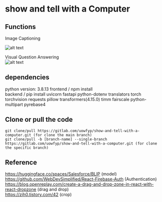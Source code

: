 # show and tell with a Computer

## Functions

Image Captioning <br />

![alt text](https://drive.google.com/u/0/uc?id=1lYSxaPSg23z0a2Tml8SYCS1t2B3xG4Pr&export=download)

Visual Question Answering <br />
![alt text](https://drive.google.com/u/0/uc?id=1q4J1jUXgv2KGqGHIOFBryGgp2IxDFJsi&export=download)

## dependencies

python version: 3.8.13
frontend / npm install <br />
backend / pip install uvicorn fastapi python-dotenv translators torch torchvision requests pillow transformers(4.15.0) timm fairscale python-multipart pyrebase4

## Clone or pull the code

```
git clone/pull https://gitlab.com/uowfyp/show-and-tell-with-a-computer.git (for clone the main branch)
git clone/pull -b [branch-name] --single-branch https://gitlab.com/uowfyp/show-and-tell-with-a-computer.git (for clone the specific branch)
```

## Reference

https://huggingface.co/spaces/Salesforce/BLIP (model)
https://github.com/WebDevSimplified/React-Firebase-Auth (Authentication) <br/>
https://blog.openreplay.com/create-a-drag-and-drop-zone-in-react-with-react-dropzone (drag and drop)<br/>
https://zih0.tistory.com/42 (crop)
